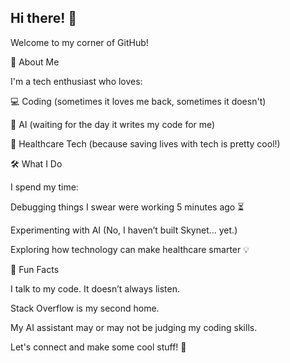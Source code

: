 ## Hi there! 👋

Welcome to my corner of GitHub!

🚀 About Me

I'm a tech enthusiast who loves:

💻 Coding (sometimes it loves me back, sometimes it doesn't)

🤖 AI (waiting for the day it writes my code for me)

🏥 Healthcare Tech (because saving lives with tech is pretty cool!)

🛠️ What I Do

I spend my time:

Debugging things I swear were working 5 minutes ago ⏳

Experimenting with AI (No, I haven’t built Skynet... yet.)

Exploring how technology can make healthcare smarter 💡

🎉 Fun Facts

I talk to my code. It doesn’t always listen.

Stack Overflow is my second home.

My AI assistant may or may not be judging my coding skills.

Let's connect and make some cool stuff! 🚀
